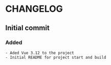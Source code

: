# CHANGELOG

## Initial commit
### Added
    - Aded Vue 3.12 to the project
    - Initial README for project start and build